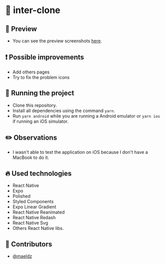 # :bank: inter-clone

## :iphone: Preview

- You can see the preview screenshots [here](/preview).

## :exclamation: Possible improvements

- Add others pages
- Try to fix the problem icons

## :wrench: Running the project

- Clone this repository.
- Install all dependencies using the command `yarn`.
- Run `yarn android` while you are running a Android emulator or `yarn ios` if running an iOS simulator.

## :pencil2: Observations

- I wasn't able to test the application on iOS because I don't have a MacBook to do it.

## :fire: Used technologies

- React Native
- Expo
- Polished
- Styled Components
- Expo Linear Gradient
- React Native Reanimated
- React Native Redash
- React Native Svg
- Others React Native libs.

## :man: Contributors

- [@maeldz](https://github.com/maeldz)
